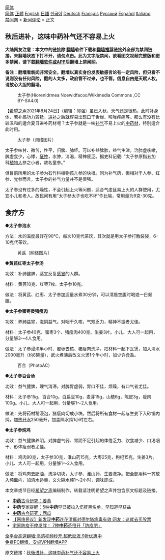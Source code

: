  <!-- 面包屑导航 --> <div class="breadcrumb"><!-- GTranslate: https://gtranslate.io/ -->  <div class="switcher notranslate">  <div class="selected">  <a href="#" onclick="return false;"> 简体</a>  </div>  <div class="option">  <a href="https://www.bannedbook.org" onclick="doGTranslate('zh-CN|zh-CN');jQuery('div.switcher div.selected a').html(jQuery(this).html());return false;" title="简体中文" class="nturl selected"> 简体</a>  <a href="https://www.bannedbook.org/zh-tw/" onclick="doGTranslate('zh-CN|zh-TW');jQuery('div.switcher div.selected a').html(jQuery(this).html());return false;" title="繁體中文" class="nturl"> 正體</a>  <a href="https://www.bannedbook.org/en/" onclick="doGTranslate('zh-CN|en');jQuery('div.switcher div.selected a').html(jQuery(this).html());return false;" title="English" class="nturl"> English</a>  <a href="https://www.bannedbook.org/ja/" onclick="doGTranslate('zh-CN|ja');jQuery('div.switcher div.selected a').html(jQuery(this).html());return false;" title="日本語" class="nturl"> 日語</a>  <a href="https://www.bannedbook.org/ko/" onclick="doGTranslate('zh-CN|ko');jQuery('div.switcher div.selected a').html(jQuery(this).html());return false;" title="한국어" class="nturl"> 한국어</a>  <a href="https://www.bannedbook.org/de/" onclick="doGTranslate('zh-CN|de');jQuery('div.switcher div.selected a').html(jQuery(this).html());return false;" title="Deutsch" class="nturl"> Deutsch</a>  <a href="https://www.bannedbook.org/fr/" onclick="doGTranslate('zh-CN|fr');jQuery('div.switcher div.selected a').html(jQuery(this).html());return false;" title="Français" class="nturl"> Français</a>  <a href="https://www.bannedbook.org/ru/" onclick="doGTranslate('zh-CN|ru');jQuery('div.switcher div.selected a').html(jQuery(this).html());return false;" title="Русский" class="nturl"> Русский</a>  <a href="https://www.bannedbook.org/es/" onclick="doGTranslate('zh-CN|es');jQuery('div.switcher div.selected a').html(jQuery(this).html());return false;" title="Español" class="nturl"> Español</a>  <a href="https://www.bannedbook.org/it/" onclick="doGTranslate('zh-CN|it');jQuery('div.switcher div.selected a').html(jQuery(this).html());return false;" title="Italiano" class="nturl"> Italiano</a>  </div>  </div>      <div class='breadcrumb-sub'><!-- Breadcrumb NavXT 6.3.0 --> <a href="https://www.bannedbook.org/" class="home">禁闻网</a> &gt; <a href="https://www.bannedbook.org/bnews/comments/" class="category">新闻评论</a> &gt; 正文</div></div><h2>秋后进补，这味中药补气还不容易上火</h2> <p class="notice"><b>大陆网友注意：本文中的链接除 <a href="https://github.com/bannedbook/fanqiang" >翻墙</a>软件下载和<a href="https://github.com/killgcd/justmysocks/blob/master/README.md">翻墙推荐</a>链接外全部为禁网链接，未翻墙状态下打不开，请勿点击。此为文字版禁闻，欲看图文视频完整版和更多禁闻，请下载<a href="https://github.com/bannedbook/fanqiang">翻墙软件或APP</a>后翻墙上禁闻网。</p><p>备注：翻墙看新闻非常安全，翻墙以真实身份发表敏感言论有一定风险，但只看不说则没有任何风险，翻的人太多，政府管不过来，也不管。信息自由是天赋人权，请放心大胆的翻墙。</b></p>  <div class="entry"> <figure> <p><figcaption>太子参(Hiorenidrmea Noewidfacoo/Wikimedia Commons  ,CC BY-SA4.0)</figcaption></figure> <p>【<span class='wp_keywordlink_affiliate'><a href="https://www.soundofhope.org" title="希望之声" target="_blank">希望之声</a></span>2021年8月24日】（编辑：郭强）虽已入秋，天气还是很热，此时补身体，若补品功力较猛，<a href="https://www.bannedbook.org/bnews/tag/%E8%BF%9B%E8%A1%A5/" class="st_tag internal_tag" rel="tag" title="标签 进补 下的日志">进补</a>之后就容易出现口干舌燥、喉咙疼痛等。那么有没有比较温和的适合夏日进补药材呢？太子参就是一味<a href="https://www.bannedbook.org/bnews/tag/%e8%a1%a5%e6%b0%94/" class="st_tag internal_tag" rel="tag" title="标签 补气 下的日志">补气</a>不易上火的<a href="https://www.bannedbook.org/bnews/tag/%E4%B8%AD%E8%8D%AF%E6%9D%90/" class="st_tag internal_tag" rel="tag" title="标签 中药材 下的日志">中药材</a>，特别适合此时用。</p> <figure><figcaption>太子参（网络图片）</figcaption></figure> <p>太子参味甘、微苦，性平，归脾、肺经。可以补益脾肺，益气生津，治肺虚咳嗽，脾虚食少，心悸，<a href="https://www.bannedbook.org/bnews/tag/%e6%80%94%e5%bf%a1/" class="st_tag internal_tag" rel="tag" title="标签 怔忡 下的日志">怔忡</a>，水肿，消渴，精神疲乏。据史料记载: “太子参原指五加科<a href="https://www.bannedbook.org/bnews/tag/%e6%a4%8d%e7%89%a9%e4%ba%ba/" class="st_tag internal_tag" rel="tag" title="标签 植物人 下的日志">植物人</a>参之小者，故名童参。”</p> <p>但目前所用的太子参为石竹科植物孩儿参的块根。同为补气药，但相对于人参、红参、党参而言，太子参的补气力量并不是很强。</p> <p>太子参没有过多的燥性，不会引起上火等问题，适合气虚且易上火的人群使用，尤宜小儿和老人。故民间有用“太子参太子也吃不坏”作比喻，常用量为9克-30克。</p> <h2>食疗方</h2> <p><strong>●太子参泡水</strong></p> <p>方法：水的温度最好在90℃，每次10克代茶饮，其次就是用太子参打散装袋，6-10克代茶饮。</p>  <figure><figcaption>黄芪（网络图片）</figcaption></figure> <p><strong>●黄芪红枣太子参汤</strong></p> <p>功效：补肺健脾，适宜反复<a href="https://www.bannedbook.org/bnews/tag/%E6%84%9F%E5%86%92/" class="st_tag internal_tag" rel="tag" title="标签 感冒 下的日志">感冒</a>的人群。</p> <p>材料：黄芪10克、红枣7枚、太子参10克。</p> <p>做法：将黄芪、红枣、太子参加适量水煮30分钟，可以清晨空腹时喝或一日频服。</p> <p><strong>●太子参蜜枣煲猪瘦肉</strong></p> <p>功效：养肺益胃，滋阴益气。对咽干久咳，气短乏力，精神不振者尤佳。</p>  <p>材料：太子参40克、蜜枣3个、猪瘦肉400克、生姜3片。小儿、大人可一起用，分量够3～4人食用。</p> <p>做法：太子参浸泡半小时、蜜枣去核、猪瘦肉洗净。把材料一起下瓦煲，加入清水2000毫升（约8碗量），武火煮沸后改文火煲1个半小时，加少许食盐。</p> <figure><figcaption>百合（PhotoAC）</figcaption></figure> <p><strong>●太子参百合汤</strong></p> <p>功效：益气健脾，理气消滞。对脾胃虚弱，胃口不佳，烦躁，有口气者尤佳。</p> <p>材料：太子参15g，百合10g，白扁豆10g，麦芽15g，山楂6g，陈皮3g，瘦肉100g。小儿、大人可一起用，分量够1～2人食用。</p> <p>做法：先将药材稍浸泡，猪瘦肉切成小块。然后将所有食材一起与生姜下入砂锅内炖，加<a href="https://www.bannedbook.org/bnews/tag/%E7%83%AD%E5%BC%80%E6%B0%B4/" class="st_tag internal_tag" rel="tag" title="标签 热开水 下的日志">热开水</a>250毫升，加盖隔水炖1小时左右。</p>  <p><strong>●太子参炖鸡</strong></p> <p>功效：益气健脾养阴。对脾虚气弱、胃阴不足引起的体倦乏力、饮食减少、口渴咽干、形体瘦弱者尤佳。</p> <p>材料：鸡肉90克，太子参30克，淮山药15克，大枣25克，枸杞15克，生姜3片。小儿、大人可一起用，分量够1～2人食用。</p> <p>做法：将鸡肉去肥油，洗净切块，太子参、淮山药、生姜洗净。把全部用料一齐放入炖盅内，加清水适量，文火隔水炖1～2小时，调味即成。</p> <p>本文章或节目经<a href="https://www.bannedbook.org/bnews/tag/%e5%b8%8c%e6%9c%9b%e4%b9%8b%e5%a3%b0/" class="st_tag internal_tag" rel="tag" title="标签 希望之声 下的日志">希望之声</a>编辑制作，转载请注明希望之声并包含原文标题及链接。 </p> <ul class='op-related-articles' title='相关阅读'> <li><a href='https://www.bannedbook.org/bnews/comments/20210817/1607898.html' target='_blank'><b>中药</b>古今研究：姜黄</a></li> <li><a href='https://www.bannedbook.org/bnews/health/20210810/1603561.html' target='_blank'><b>中药</b>专家提醒：5种<b>中药</b>早已被拉入伤肝黑名单，早知道早获益</a></li> <li><a href='https://www.bannedbook.org/bnews/comments/20210804/1600016.html' target='_blank'><b>中药</b>古今研究：西瓜</a></li> <li><a href='https://www.bannedbook.org/bnews/baitai/20210804/1599795.html' target='_blank'>【网络民议】新发现<b>中药</b>连花清瘟对德尔塔病毒有效 网友：这就去买股票</a></li> <li><a href='https://www.bannedbook.org/bnews/comments/20210803/1599215.html' target='_blank'>宅家防疫不停发胖！ 7种<b>中药</b>茶甩开「防疫肥」</a></li> </ul> <p class="texttj"> <a href="https://github.com/bannedbook/fanqiang/wiki/V2ray%E6%9C%BA%E5%9C%BA" target="_blank">全平台高速翻墙:高清视频秒开,超低延迟,9折优惠中</a><br/> <a href="https://github.com/bannedbook/fanqiang/wiki/%E7%A6%81%E9%97%BB%E7%BD%91%E5%AE%89%E5%8D%93%E7%BF%BB%E5%A2%99%E6%96%B0%E9%97%BBAPP" target="_blank">免费PC翻墙、安卓VPN翻墙APP</a></p> <p>原文链接：<a class="src_link"  href="https://www.soundofhope.org/post/537779" target="_blank">秋後进补，这味中药补气还不容易上火</a></p><a name='sharetosocial'></a>  <div style="margin-bottom:5px;padding-bottom:5px;clear:both"> <div id="archive-pix-1" class="banner-ads"> <!-- AuctionX Display platform tag START --> <div id="26318x728x90x621x_ADSLOT2" clicktrack="%%CLICK_URL_ESC%%"></div> <!-- AuctionX Display platform tag END --> </div> <div id="archive-pix-2" class="banner-ads"> <!-- AuctionX Display platform tag START --> <div id="26315x300x250x621x_ADSLOT2" clicktrack="%%CLICK_URL_ESC%%"></div> <!-- AuctionX Display platform tag END --> </div> </div>  <div id="archive-pix-1" class="banner-ads"> <!-- AuctionX Display platform tag START --> <div id="26318x728x90x621x_ADSLOT3" clicktrack="%%CLICK_URL_ESC%%"></div> <!-- AuctionX Display platform tag END --> </div> </div><!--END ENTRY--> 
